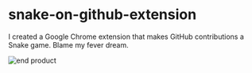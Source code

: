 # snake-on-github-extension

I created a Google Chrome extension that makes GitHub contributions a Snake game. Blame my fever dream.
 
![end product](https://github.com/user-attachments/assets/fed21f7a-750e-4884-b266-159311b9760d)
